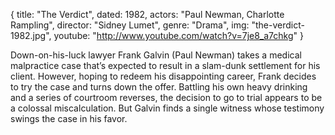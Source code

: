 {
  title: "The Verdict",
  dated: 1982,
  actors: "Paul Newman, Charlotte Rampling",
  director: "Sidney Lumet",
  genre: "Drama",
  img: "the-verdict-1982.jpg",
  youtube: "http://www.youtube.com/watch?v=7je8_a7chkg"
}
 
Down-on-his-luck lawyer Frank Galvin (Paul Newman) takes a medical malpractice case that’s expected to result in a slam-dunk settlement for his client. However, hoping to redeem his disappointing career, Frank decides to try the case and turns down the offer. Battling his own heavy drinking and a series of courtroom reverses, the decision to go to trial appears to be a colossal miscalculation. But Galvin finds a single witness whose testimony swings the case in his favor. 